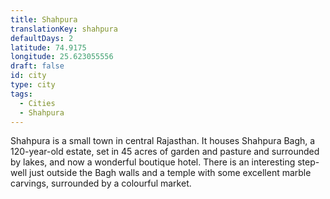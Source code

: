 ```yaml
---
title: Shahpura
translationKey: shahpura
defaultDays: 2
latitude: 74.9175
longitude: 25.623055556
draft: false
id: city
type: city
tags:
  - Cities
  - Shahpura
---
```

Shahpura is a small town in central Rajasthan. It houses Shahpura Bagh, a 120-year-old estate, set in 45 acres of garden and pasture and surrounded by lakes, and now a wonderful boutique hotel. There is an interesting step-well just outside the Bagh walls and a temple with some excellent marble carvings, surrounded by a colourful market.